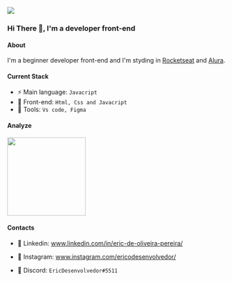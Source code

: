 ![](https://komarev.com/ghpvc/?username=Ericodesenvolvedor&color=006bed)

### Hi There :wave:, I'm a developer front-end

#### About 

I'm a beginner developer front-end and I'm styding in [Rocketseat](https://www.rocketseat.com.br) and [Alura](https://www.alura.com.br/).

#### Current Stack

- :zap: Main language: `Javacript`
- :tada: Front-end: `Html, Css and Javacript`
- :hammer: Tools: `Vs code, Figma`

#### Analyze

<a href="https://github.com/Ericodesenvolvedor">
  <img height="180em" src="https://github-readme-stats-git-masterrstaa-rickstaa.vercel.app/api?username=Ericodesenvolvedor&show_icons=true&theme=dracula" />
</a>

#### Contacts 

- 👤 Linkedin: www.linkedin.com/in/eric-de-oliveira-pereira/

- 👤 Instagram: www.instagram.com/ericodesenvolvedor/

- 👤 Discord: `EricDesenvolvedor#5511`

